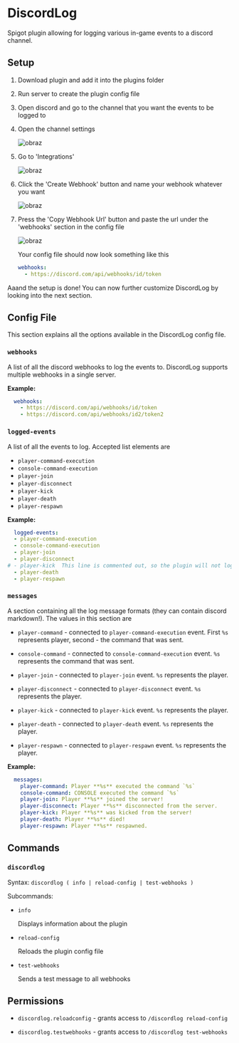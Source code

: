 # DiscordLog
Spigot plugin allowing for logging various in-game events to a discord channel.

## Setup

1. Download plugin and add it into the plugins folder

2. Run server to create the plugin config file

3. Open discord and go to the channel that you want the events to be logged to

4. Open the channel settings

   ![obraz](https://user-images.githubusercontent.com/110129491/182033222-b875069d-c674-4cc3-833f-aa4c4b0b7859.png)

5. Go to 'Integrations'

   ![obraz](https://user-images.githubusercontent.com/110129491/182033258-928753d6-382e-4a4b-a6d2-cbde72945dca.png)

6. Click the 'Create Webhook' button and name your webhook whatever you want

   ![obraz](https://user-images.githubusercontent.com/110129491/182033277-7b730a3f-0ba0-4799-9a50-f3244508b1d4.png)

7. Press the 'Copy Webhook Url' button and paste the url under the 'webhooks' section in the config file

   ![obraz](https://user-images.githubusercontent.com/110129491/182033318-e6f22374-f240-4bca-91df-22463313f601.png)

   Your config file should now look something like this
   
   ```yml
   webhooks:
     - https://discord.com/api/webhooks/id/token
   ```
   
Aaand the setup is done! You can now further customize DiscordLog by looking into the next section.

## Config File

This section explains all the options available in the DiscordLog config file.


### **`webhooks`** 
A list of all the discord webhooks to log the events to. DiscordLog supports multiple webhooks in a single server.

**Example:**
```yml
  webhooks:
    - https://discord.com/api/webhooks/id/token
    - https://discord.com/api/webhooks/id2/token2
```

### **`logged-events`** 
A list of all the events to log. Accepted list elements are 
 - `player-command-execution`
 - `console-command-execution`
 - `player-join`
 - `player-disconnect`
 - `player-kick`
 - `player-death`
 - `player-respawn`

**Example:**
```yml
  logged-events:
  - player-command-execution
  - console-command-execution
  - player-join
  - player-disconnect
# - player-kick  This line is commented out, so the plugin will not log players being kicked from the server
  - player-death
  - player-respawn
```


### **`messages`** 
A section containing all the log message formats (they can contain discord markdown!). The values in this section are
 - `player-command` - connected to `player-command-execution` event. First `%s` represents player, second - the command that was sent.
    
 - `console-command` - connected to `console-command-execution` event. `%s` represents the command that was sent.

 - `player-join` - connected to `player-join` event. `%s` represents the player.
 
 - `player-disconnect` - connected to `player-disconnect` event. `%s` represents the player.
 
 - `player-kick` - connected to `player-kick` event. `%s` represents the player.

 - `player-death` - connected to `player-death` event. `%s` represents the player.

 - `player-respawn` - connected to `player-respawn` event. `%s` represents the player.

**Example:**
```yml
  messages:
    player-command: Player **%s** executed the command `%s`
    console-command: CONSOLE executed the command `%s`
    player-join: Player **%s** joined the server!
    player-disconnect: Player **%s** disconnected from the server.
    player-kick: Player **%s** was kicked from the server!
    player-death: Player **%s** died!
    player-respawn: Player **%s** respawned.
```

## Commands

### `discordlog`
Syntax: `discordlog ( info | reload-config | test-webhooks )`

Subcommands:
 - `info`
 
   Displays information about the plugin
   
 - `reload-config`

   Reloads the plugin config file
   
 - `test-webhooks`
 
   Sends a test message to all webhooks

## Permissions

 - `discordlog.reloadconfig` - grants access to `/discordlog reload-config`
 
 - `discordlog.testwebhooks` - grants access to `/discordlog test-webhooks`
